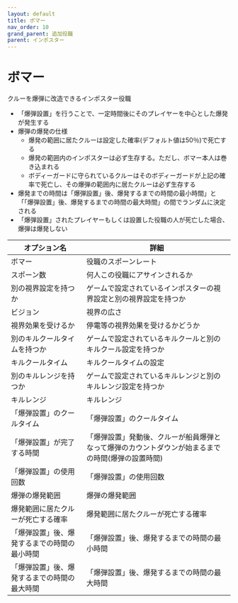 ```yaml
---
layout: default
title: ボマー
nav_order: 10
grand_parent: 追加役職
parent: インポスター
---
```


# ボマー

クルーを爆弾に改造できるインポスター役職
- 「爆弾設置」を行うことで、一定時間後にそのプレイヤーを中心とした爆発が発生する
- 爆弾の爆発の仕様
  - 爆発の範囲に居たクルーは設定した確率(デフォルト値は50％)で死亡する
  - 爆発の範囲内のインポスターは必ず生存する。ただし、ボマー本人は巻き込まれる
  - ボディーガードに守られているクルーはそのボディーガードが上記の確率で死亡し、その爆弾の範囲内に居たクルーは必ず生存する
- 爆発までの時間は「爆弾設置」後、爆発するまでの時間の最小時間」と「「爆弾設置」後、爆発するまでの時間の最大時間」の間でランダムに決定される
- 「爆弾設置」されたプレイヤーもしくは設置した役職の人が死亡した場合、爆弾は爆発しない




|  オプション名 |  詳細  |
| ---- | ---- |
|  ボマー  | 役職のスポーンレート |
|  スポーン数  | 何人この役職にアサインされるか |
|  別の視界設定を持つか  |  ゲームで設定されているインポスターの視界設定と別の視界設定を持つか  |
|  ビジョン  |  視界の広さ  |
|  視界効果を受けるか  |  停電等の視界効果を受けるかどうか  |
|  別のキルクールタイムを持つか  | ゲームで設定されているキルクールと別のキルクール設定を持つか |
|  キルクールタイム  |  キルクールタイムの設定  |
|  別のキルレンジを持つか  |  ゲームで設定されているキルレンジと別のキルレンジ設定を持つか  |
|  キルレンジ  |  キルレンジ  |
|  「爆弾設置」のクールタイム  |  「爆弾設置」のクールタイム  |
|  「爆弾設置」が完了する時間  |  「爆弾設置」発動後、クルーが船員爆弾となって爆弾のカウントダウンが始まるまでの時間(爆弾の設置時間)  |
|  「爆弾設置」の使用回数  |  「爆弾設置」の使用回数  |
|  爆弾の爆発範囲  |  爆弾の爆発範囲  |
|  爆発範囲に居たクルーが死亡する確率  |  爆発範囲に居たクルーが死亡する確率  |
|  「爆弾設置」後、爆発するまでの時間の最小時間  |  「爆弾設置」後、爆発するまでの時間の最小時間  |
|  「爆弾設置」後、爆発するまでの時間の最大時間  |  「爆弾設置」後、爆発するまでの時間の最大時間  |